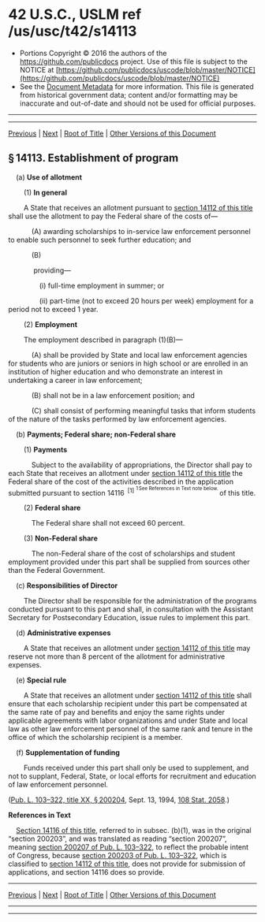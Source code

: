 ---
---

# 42 U.S.C., USLM ref /us/usc/t42/s14113

* Portions Copyright © 2016 the authors of the https://github.com/publicdocs project.
  Use of this file is subject to the NOTICE at [https://github.com/publicdocs/uscode/blob/master/NOTICE](https://github.com/publicdocs/uscode/blob/master/NOTICE)
* See the [Document Metadata](././../../../../../..//README.md) for more information.
  This file is generated from historical government data; content and/or formatting may be inaccurate and out-of-date and should not be used for official purposes.

----------
----------

[Previous](./../../../../../..//us/usc/t42/ch136/schVIII/ptB/m__us_usc_t42_s14112.md) | [Next](./../../../../../..//us/usc/t42/ch136/schVIII/ptB/m__us_usc_t42_s14114.md) | [Root of Title](./../../../../../../) | [Other Versions of this Document](https://publicdocs.github.io/go/links?ns=uslm&ref=%2Fus%2Fusc%2Ft42%2Fs14113)

## § 14113. Establishment of program

    (a) __Use of allotment__ 

        (1) __In general__ 

        A State that receives an allotment pursuant to [section 14112 of this title][/us/usc/t42/s14112] shall use the allotment to pay the Federal share of the costs of—

            (A) awarding scholarships to in-service law enforcement personnel to enable such personnel to seek further education; and

            (B)

             providing—

                (i) full-time employment in summer; or

                (ii) part-time (not to exceed 20 hours per week) employment for a period not to exceed 1 year.

        (2) __Employment__ 

        The employment described in paragraph (1)(B)—

            (A) shall be provided by State and local law enforcement agencies for students who are juniors or seniors in high school or are enrolled in an institution of higher education and who demonstrate an interest in undertaking a career in law enforcement;

            (B) shall not be in a law enforcement position; and

            (C) shall consist of performing meaningful tasks that inform students of the nature of the tasks performed by law enforcement agencies.

    (b) __Payments; Federal share; non-Federal share__ 

        (1) __Payments__ 

            Subject to the availability of appropriations, the Director shall pay to each State that receives an allotment under [section 14112 of this title][/us/usc/t42/s14112] the Federal share of the cost of the activities described in the application submitted pursuant to section 14116  <sup>\[1\]</sup>  <sup><sup> 1 See References in Text note below. </sup></sup>  of this title.

        (2) __Federal share__ 

            The Federal share shall not exceed 60 percent.

        (3) __Non-Federal share__ 

            The non-Federal share of the cost of scholarships and student employment provided under this part shall be supplied from sources other than the Federal Government.

    (c) __Responsibilities of Director__ 

        The Director shall be responsible for the administration of the programs conducted pursuant to this part and shall, in consultation with the Assistant Secretary for Postsecondary Education, issue rules to implement this part.

    (d) __Administrative expenses__ 

        A State that receives an allotment under [section 14112 of this title][/us/usc/t42/s14112] may reserve not more than 8 percent of the allotment for administrative expenses.

    (e) __Special rule__ 

        A State that receives an allotment under [section 14112 of this title][/us/usc/t42/s14112] shall ensure that each scholarship recipient under this part be compensated at the same rate of pay and benefits and enjoy the same rights under applicable agreements with labor organizations and under State and local law as other law enforcement personnel of the same rank and tenure in the office of which the scholarship recipient is a member.

    (f) __Supplementation of funding__ 

        Funds received under this part shall only be used to supplement, and not to supplant, Federal, State, or local efforts for recruitment and education of law enforcement personnel.

([Pub. L. 103–322, title XX, § 200204][/us/pl/103/322/s200204], Sept. 13, 1994, [108 Stat. 2058][/us/stat/108/2058].)

 __References in Text__ 

    [Section 14116 of this title][/us/usc/t42/s14116], referred to in subsec. (b)(1), was in the original “section 200203”, and was translated as reading “section 200207”, meaning [section 200207 of Pub. L. 103–322][/us/pl/103/322/s200207], to reflect the probable intent of Congress, because [section 200203 of Pub. L. 103–322][/us/pl/103/322/s200203], which is classified to [section 14112 of this title][/us/usc/t42/s14112], does not provide for submission of applications, and section 14116 does so provide.

----------

[Previous](./../../../../../..//us/usc/t42/ch136/schVIII/ptB/m__us_usc_t42_s14112.md) | [Next](./../../../../../..//us/usc/t42/ch136/schVIII/ptB/m__us_usc_t42_s14114.md) | [Root of Title](./../../../../../../) | [Other Versions of this Document](https://publicdocs.github.io/go/links?ns=uslm&ref=%2Fus%2Fusc%2Ft42%2Fs14113)

----------
----------

[/us/usc/t42/s14112]: https://publicdocs.github.io/go/links?ns=uslm&ref=%2Fus%2Fusc%2Ft42%2Fs14112
[/us/usc/t42/s14112]: https://publicdocs.github.io/go/links?ns=uslm&ref=%2Fus%2Fusc%2Ft42%2Fs14112
[/us/usc/t42/s14112]: https://publicdocs.github.io/go/links?ns=uslm&ref=%2Fus%2Fusc%2Ft42%2Fs14112
[/us/usc/t42/s14112]: https://publicdocs.github.io/go/links?ns=uslm&ref=%2Fus%2Fusc%2Ft42%2Fs14112
[/us/pl/103/322/s200204]: https://publicdocs.github.io/go/links?ns=uslm&ref=%2Fus%2Fpl%2F103%2F322%2Fs200204
[/us/stat/108/2058]: https://publicdocs.github.io/go/links?ns=uslm&ref=%2Fus%2Fstat%2F108%2F2058
[/us/usc/t42/s14116]: https://publicdocs.github.io/go/links?ns=uslm&ref=%2Fus%2Fusc%2Ft42%2Fs14116
[/us/pl/103/322/s200207]: https://publicdocs.github.io/go/links?ns=uslm&ref=%2Fus%2Fpl%2F103%2F322%2Fs200207
[/us/pl/103/322/s200203]: https://publicdocs.github.io/go/links?ns=uslm&ref=%2Fus%2Fpl%2F103%2F322%2Fs200203
[/us/usc/t42/s14112]: https://publicdocs.github.io/go/links?ns=uslm&ref=%2Fus%2Fusc%2Ft42%2Fs14112


